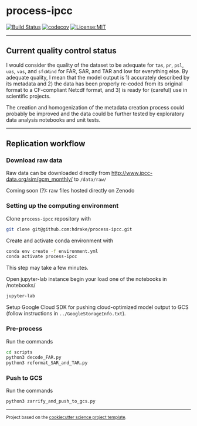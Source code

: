 process-ipcc
==============================
[![Build Status](https://travis-ci.com/hdrake/process-ipcc.svg?branch=master)](https://travis-ci.com/hdrake/process-ipcc)
[![codecov](https://codecov.io/gh/hdrake/process-ipcc/branch/master/graph/badge.svg)](https://codecov.io/gh/hdrake/process-ipcc)
[![License:MIT](https://img.shields.io/badge/License-MIT-lightgray.svg?style=flt-square)](https://opensource.org/licenses/MIT)

---------
## Current quality control status

I would consider the quality of the dataset to be adequate for `tas`, `pr`, `psl`, `uas`, `vas`, and `sfcWind` for FAR, SAR, and TAR and low for everything else. By adequate quality, I mean that the model output is 1) accurately described by its metadata and 2) the data has been properly re-coded from its original format to a CF-compliant Netcdf format, and 3) is ready for (careful) use in scientific projects.

The creation and homogenization of the metadata creation process could probably be improved and the data could be further tested by exploratory data analysis notebooks and unit tests.

---------
## Replication workflow

### Download raw data

Raw data can be downloaded directly from http://www.ipcc-data.org/sim/gcm_monthly/ to `/data/raw/`

Coming soon (?): raw files hosted directly on Zenodo

### Setting up the computing environment

Clone `process-ipcc` repository with
```bash
git clone git@github.com:hdrake/process-ipcc.git
```

Create and activate conda environment with
```bash
conda env create -f environment.yml
conda activate process-ipcc
```
This step may take a few minutes.

Open jupyter-lab instance begin your load one of the notebooks in /notebooks/
```bash
jupyter-lab
```

Setup Google Cloud SDK for pushing cloud-optimized model output to GCS (follow instructions in `../GoogleStorageInfo.txt`).

### Pre-process
Run the commands
```bash
cd scripts
python3 decode_FAR.py
python3 reformat_SAR_and_TAR.py
```

### Push to GCS
Run the commands
```bash
python3 zarrify_and_push_to_gcs.py
```

---------
<p><small>Project based on the <a target="_blank" href="https://github.com/jbusecke/cookiecutter-science-project">cookiecutter science project template</a>.</small></p>

